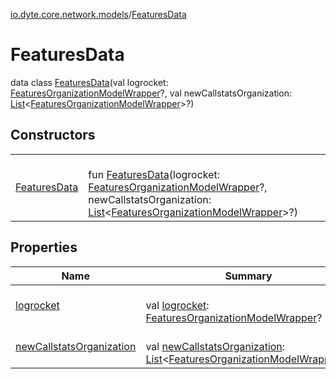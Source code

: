 [io.dyte.core.network.models](../index.md)/[FeaturesData](index.md)

# FeaturesData


data class [FeaturesData](index.md)(val logrocket: [FeaturesOrganizationModelWrapper](../-features-organization-model-wrapper/index.md)?, val newCallstatsOrganization: [List](https://kotlinlang.org/api/latest/jvm/stdlib/kotlin.collections/-list/index.html)&lt;[FeaturesOrganizationModelWrapper](../-features-organization-model-wrapper/index.md)&gt;?)

## Constructors

| | |
|---|---|
| [FeaturesData](-features-data.md) | <br/>fun [FeaturesData](-features-data.md)(logrocket: [FeaturesOrganizationModelWrapper](../-features-organization-model-wrapper/index.md)?, newCallstatsOrganization: [List](https://kotlinlang.org/api/latest/jvm/stdlib/kotlin.collections/-list/index.html)&lt;[FeaturesOrganizationModelWrapper](../-features-organization-model-wrapper/index.md)&gt;?) |

## Properties

| Name | Summary |
|---|---|
| [logrocket](logrocket.md) | <br/>val [logrocket](logrocket.md): [FeaturesOrganizationModelWrapper](../-features-organization-model-wrapper/index.md)? |
| [newCallstatsOrganization](new-callstats-organization.md) | <br/>val [newCallstatsOrganization](new-callstats-organization.md): [List](https://kotlinlang.org/api/latest/jvm/stdlib/kotlin.collections/-list/index.html)&lt;[FeaturesOrganizationModelWrapper](../-features-organization-model-wrapper/index.md)&gt;? |
